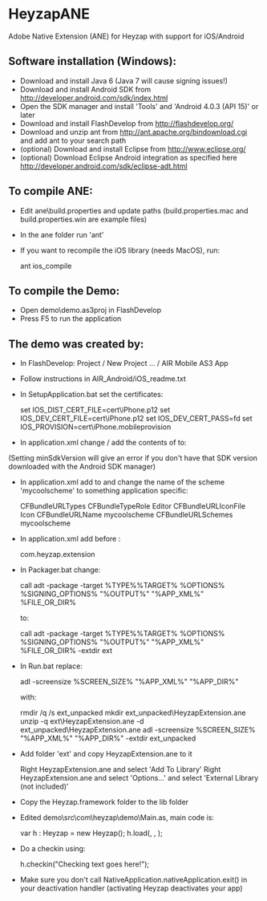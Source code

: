 HeyzapANE
=========

Adobe Native Extension (ANE) for Heyzap with support for iOS/Android

Software installation (Windows):
--------------------------------

- Download and install Java 6 (Java 7 will cause signing issues!)
- Download and install Android SDK from http://developer.android.com/sdk/index.html
- Open the SDK manager and install 'Tools' and 'Android 4.0.3 (API 15)' or later
- Download and install FlashDevelop from http://flashdevelop.org/
- Download and unzip ant from http://ant.apache.org/bindownload.cgi and add ant to your search path
- (optional) Download and install Eclipse from http://www.eclipse.org/
- (optional) Download Eclipse Android integration as specified here http://developer.android.com/sdk/eclipse-adt.html

To compile ANE:
---------------

- Edit ane\build.properties and update paths (build.properties.mac and build.properties.win are example files)

- In the ane folder run 'ant'

- If you want to recompile the iOS library (needs MacOS), run:

	ant ios_compile

To compile the Demo:
--------------------

- Open demo\demo.as3proj in FlashDevelop
- Press F5 to run the application

The demo was created by:
------------------------

- In FlashDevelop: Project / New Project ... / AIR Mobile AS3 App

- Follow instructions in AIR_Android/iOS_readme.txt

- In SetupApplication.bat set the certificates:

	set IOS_DIST_CERT_FILE=cert\iPhone.p12
	set IOS_DEV_CERT_FILE=cert\iPhone.p12
	set IOS_DEV_CERT_PASS=fd
	set IOS_PROVISION=cert\iPhone.mobileprovision

- In application.xml change / add the contents of <manifestAdditions> to:

	<manifest android:installLocation="auto">
		<uses-sdk android:minSdkVersion="3"/>
		<uses-permission android:name="android.permission.INTERNET"/>
	</manifest>
	
(Setting minSdkVersion will give an error if you don't have that SDK version downloaded with the Android SDK manager)
	
- In application.xml add to <InfoAdditions> and change the name of the scheme 'mycoolscheme' to something application specific:

	<key>CFBundleURLTypes</key>
	<array>
			<dict>
	        		<key>CFBundleTypeRole</key>
	        		<string>Editor</string>
	        		<key>CFBundleURLIconFile</key>
	        		<string>Icon</string>
	        		<key>CFBundleURLName</key>
	        		<string>mycoolscheme</string>
	        		<key>CFBundleURLSchemes</key>
	        		<array>
	                		<string>mycoolscheme</string>
	       			</array>
			</dict>
	</array>


- In application.xml add before </application>:

	<extensions>
        <extensionID>com.heyzap.extension</extensionID>
    </extensions>
	
- In Packager.bat change:

	call adt -package -target %TYPE%%TARGET% %OPTIONS% %SIGNING_OPTIONS% "%OUTPUT%" "%APP_XML%" %FILE_OR_DIR%

	to:
	
	call adt -package -target %TYPE%%TARGET% %OPTIONS% %SIGNING_OPTIONS% "%OUTPUT%" "%APP_XML%" %FILE_OR_DIR% -extdir ext

- In Run.bat replace:

	adl -screensize %SCREEN_SIZE% "%APP_XML%" "%APP_DIR%"

	with:

	rmdir /q /s ext_unpacked
	mkdir ext_unpacked\HeyzapExtension.ane
	unzip -q ext\HeyzapExtension.ane -d ext_unpacked\HeyzapExtension.ane
	adl -screensize %SCREEN_SIZE% "%APP_XML%" "%APP_DIR%" -extdir ext_unpacked

- Add folder 'ext' and copy HeyzapExtension.ane to it
	
	Right HeyzapExtension.ane and select 'Add To Library'
	Right HeyzapExtension.ane and select 'Options...' and select 'External Library (not included)'
	
- Copy the Heyzap.framework folder to the lib folder

- Edited demo\src\com\heyzap\demo\Main.as, main code is:

	var h : Heyzap = new Heyzap();
	h.load(<open on application start>, <apple id>, <url scheme>); 
	
- Do a checkin using:

	h.checkin("Checking text goes here!");

- Make sure you don't call NativeApplication.nativeApplication.exit() in your deactivation handler (activating Heyzap deactivates your app)

